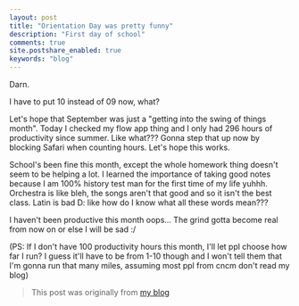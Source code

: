 ```yaml
---
layout: post
title: "Orientation Day was pretty funny"
description: "First day of school"
comments: true
site.postshare_enabled: true
keywords: "blog"
---
```


Darn.

I have to put 10 instead of 09 now, what? 

Let's hope that September was just a "getting into the swing of things month". Today I checked my flow app thing and I only had 296 hours of productivity since summer. Like what??? Gonna step that up now by blocking Safari when counting hours. Let's hope this works.

School's been fine this month, except the whole homework thing doesn't seem to be helping a lot. I learned the importance of taking good notes because I am 100% history test man for the first time of my life yuhhh. Orchestra is like bleh, the songs aren't that good and so it isn't the best class. Latin is bad D: like how do I know what all these words mean???

I haven't been productive this month oops... The grind gotta become real from now on or else I will be sad :/

(PS: If I don't have 100 productivity hours this month, I'll let ppl choose how far I run? I guess it'll have to be from 1-10 though and I won't tell them that I'm gonna run that many miles, assuming most ppl from cncm don't read my blog)

>This post was originally from [my blog](https://artofproblemsolving.com/community/c1166939)
